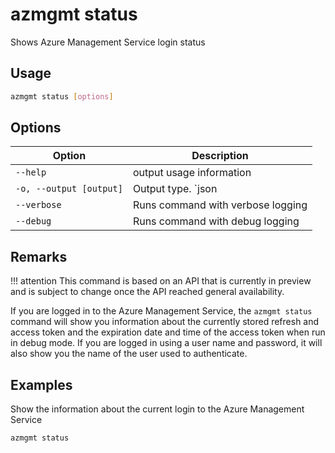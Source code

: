 # azmgmt status

Shows Azure Management Service login status

## Usage

```sh
azmgmt status [options]
```

## Options

Option|Description
------|-----------
`--help`|output usage information
`-o, --output [output]`|Output type. `json|text`. Default `text`
`--verbose`|Runs command with verbose logging
`--debug`|Runs command with debug logging

## Remarks

!!! attention
    This command is based on an API that is currently in preview and is subject to change once the API reached general availability.

If you are logged in to the Azure Management Service, the `azmgmt status` command will show you information about the currently stored refresh and access token and the expiration date and time of the access token when run in debug mode. If you are logged in using a user name and password, it will also show you the name of the user used to authenticate.

## Examples

Show the information about the current login to the Azure Management Service

```sh
azmgmt status
```